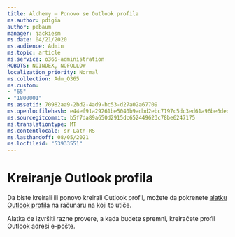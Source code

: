 ```yaml
---
title: Alchemy – Ponovo se Outlook profila
ms.author: pdigia
author: pebaum
manager: jackiesm
ms.date: 04/21/2020
ms.audience: Admin
ms.topic: article
ms.service: o365-administration
ROBOTS: NOINDEX, NOFOLLOW
localization_priority: Normal
ms.collection: Adm_O365
ms.custom:
- "65"
- "1800001"
ms.assetid: 70982aa9-2bd2-4ad9-bc53-d27a02a67709
ms.openlocfilehash: e44ef91a29261be5040b9adbd2ebc7197c5dc3ed61a96be6deda1723bb836580
ms.sourcegitcommit: b5f7da89a650d2915dc652449623c78be6247175
ms.translationtype: MT
ms.contentlocale: sr-Latn-RS
ms.lasthandoff: 08/05/2021
ms.locfileid: "53933551"
---
```

# <a name="create-an-outlook-profile"></a>Kreiranje Outlook profila

Da biste kreirali ili ponovo kreirali Outlook profil, možete da pokrenete [alatku Outlook profila](https://aka.ms/SaRA-OutlookSetupProfile-Alchemy) na računaru na koji to utiče.

Alatka će izvršiti razne provere, a kada budete spremni, kreiraćete profil Outlook adresi e-pošte.
